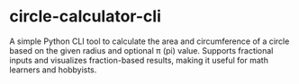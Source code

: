 # circle-calculator-cli
A simple Python CLI tool to calculate the area and circumference of a circle based on the given radius and optional π (pi) value. Supports fractional inputs and visualizes fraction-based results, making it useful for math learners and hobbyists.
